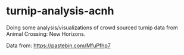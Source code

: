 # turnip-analysis-acnh
Doing some analysis/visualizations of crowd sourced turnip data from Animal Crossing: New Horizons.

Data from: https://pastebin.com/MfuPfhp7